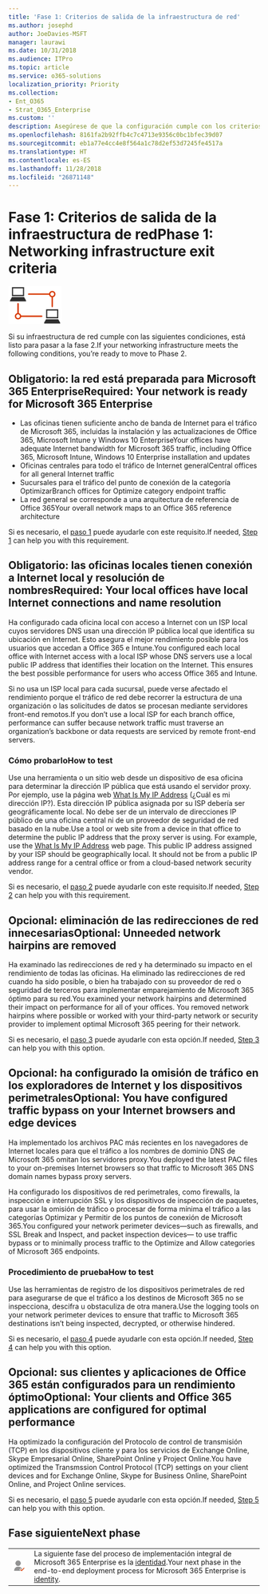 ```yaml
---
title: 'Fase 1: Criterios de salida de la infraestructura de red'
ms.author: josephd
author: JoeDavies-MSFT
manager: laurawi
ms.date: 10/31/2018
ms.audience: ITPro
ms.topic: article
ms.service: o365-solutions
localization_priority: Priority
ms.collection:
- Ent_O365
- Strat_O365_Enterprise
ms.custom: ''
description: Asegúrese de que la configuración cumple con los criterios de Microsoft 365 Enterprise sobre la infraestructura de red.
ms.openlocfilehash: 8161fa2b92ffb4c7c4713e9356c0bc1bfec39d07
ms.sourcegitcommit: eb1a77e4cc4e8f564a1c78d2ef53d7245fe4517a
ms.translationtype: HT
ms.contentlocale: es-ES
ms.lasthandoff: 11/28/2018
ms.locfileid: "26871148"
---
```

# <a name="phase-1-networking-infrastructure-exit-criteria"></a><span data-ttu-id="41fc6-103">Fase 1: Criterios de salida de la infraestructura de red</span><span class="sxs-lookup"><span data-stu-id="41fc6-103">Phase 1: Networking infrastructure exit criteria</span></span>

![](./media/deploy-foundation-infrastructure/networking_icon-small.png)

<span data-ttu-id="41fc6-104">Si su infraestructura de red cumple con las siguientes condiciones, está listo para pasar a la fase 2.</span><span class="sxs-lookup"><span data-stu-id="41fc6-104">If your networking infrastructure meets the following conditions, you’re ready to move to Phase 2.</span></span>

<a name="crit-networking-step1"></a>
## <a name="required-your-network-is-ready-for-microsoft-365-enterprise"></a><span data-ttu-id="41fc6-105">Obligatorio: la red está preparada para Microsoft 365 Enterprise</span><span class="sxs-lookup"><span data-stu-id="41fc6-105">Required: Your network is ready for Microsoft 365 Enterprise</span></span>

- <span data-ttu-id="41fc6-106">Las oficinas tienen suficiente ancho de banda de Internet para el tráfico de Microsoft 365, incluidas la instalación y las actualizaciones de Office 365, Microsoft Intune y Windows 10 Enterprise</span><span class="sxs-lookup"><span data-stu-id="41fc6-106">Your offices have adequate Internet bandwidth for Microsoft 365 traffic, including Office 365, Microsoft Intune, Windows 10 Enterprise installation and updates</span></span>
- <span data-ttu-id="41fc6-107">Oficinas centrales para todo el tráfico de Internet general</span><span class="sxs-lookup"><span data-stu-id="41fc6-107">Central offices for all general Internet traffic</span></span>
- <span data-ttu-id="41fc6-108">Sucursales para el tráfico del punto de conexión de la categoría Optimizar</span><span class="sxs-lookup"><span data-stu-id="41fc6-108">Branch offices for Optimize category endpoint traffic</span></span>
- <span data-ttu-id="41fc6-109">La red general se corresponde a una arquitectura de referencia de Office 365</span><span class="sxs-lookup"><span data-stu-id="41fc6-109">Your overall network maps to an Office 365 reference architecture</span></span>

<span data-ttu-id="41fc6-110">Si es necesario, el [paso 1](networking-provide-bandwidth-cloud-services.md) puede ayudarle con este requisito.</span><span class="sxs-lookup"><span data-stu-id="41fc6-110">If needed, [Step 1](networking-provide-bandwidth-cloud-services.md) can help you with this requirement.</span></span>

<a name="crit-networking-step2"></a>
## <a name="required-your-local-offices-have-local-internet-connections-and-name-resolution"></a><span data-ttu-id="41fc6-111">Obligatorio: las oficinas locales tienen conexión a Internet local y resolución de nombres</span><span class="sxs-lookup"><span data-stu-id="41fc6-111">Required: Your local offices have local Internet connections and name resolution</span></span>

<span data-ttu-id="41fc6-p101">Ha configurado cada oficina local con acceso a Internet con un ISP local cuyos servidores DNS usan una dirección IP pública local que identifica su ubicación en Internet. Esto asegura el mejor rendimiento posible para los usuarios que accedan a Office 365 e Intune.</span><span class="sxs-lookup"><span data-stu-id="41fc6-p101">You configured each local office with Internet access with a local ISP whose DNS servers use a local public IP address that identifies their location on the Internet. This ensures the best possible performance for users who access Office 365 and Intune.</span></span>

<span data-ttu-id="41fc6-114">Si no usa un ISP local para cada sucursal, puede verse afectado el rendimiento porque el tráfico de red debe recorrer la estructura de una organización o las solicitudes de datos se procesan mediante servidores front-end remotos.</span><span class="sxs-lookup"><span data-stu-id="41fc6-114">If you don’t use a local ISP for each branch office, performance can suffer because network traffic must traverse an organization’s backbone or data requests are serviced by remote front-end servers.</span></span>

### <a name="how-to-test"></a><span data-ttu-id="41fc6-115">Cómo probarlo</span><span class="sxs-lookup"><span data-stu-id="41fc6-115">How to test</span></span>
<span data-ttu-id="41fc6-p102">Use una herramienta o un sitio web desde un dispositivo de esa oficina para determinar la dirección IP pública que está usando el servidor proxy. Por ejemplo, use la página web [What Is My IP Address](https://www.whatismypublicip.com/) (¿Cuál es mi dirección IP?). Esta dirección IP pública asignada por su ISP debería ser geográficamente local. No debe ser de un intervalo de direcciones IP público de una oficina central ni de un proveedor de seguridad de red basado en la nube.</span><span class="sxs-lookup"><span data-stu-id="41fc6-p102">Use a tool or web site from a device in that office to determine the public IP address that the proxy server is using. For example, use the [What Is My IP Address](https://www.whatismypublicip.com/) web page. This public IP address assigned by your ISP should be geographically local. It should not be from a public IP address range for a central office or from a cloud-based network security vendor.</span></span>

<span data-ttu-id="41fc6-120">Si es necesario, el [paso 2](networking-dns-resolution-same-location.md) puede ayudarle con este requisito.</span><span class="sxs-lookup"><span data-stu-id="41fc6-120">If needed, [Step 2](networking-dns-resolution-same-location.md) can help you with this requirement.</span></span>

<a name="crit-networking-step3"></a>
## <a name="optional-unneeded-network-hairpins-are-removed"></a><span data-ttu-id="41fc6-121">Opcional: eliminación de las redirecciones de red innecesarias</span><span class="sxs-lookup"><span data-stu-id="41fc6-121">Optional: Unneeded network hairpins are removed</span></span>

<span data-ttu-id="41fc6-p103">Ha examinado las redirecciones de red y ha determinado su impacto en el rendimiento de todas las oficinas. Ha eliminado las redirecciones de red cuando ha sido posible, o bien ha trabajado con su proveedor de red o seguridad de terceros para implementar emparejamiento de Microsoft 365 óptimo para su red.</span><span class="sxs-lookup"><span data-stu-id="41fc6-p103">You examined your network hairpins and determined their impact on performance for all of your offices. You removed network hairpins where possible or worked with your third-party network or security provider to implement optimal Microsoft 365 peering for their network.</span></span>

<span data-ttu-id="41fc6-124">Si es necesario, el [paso 3](networking-avoid-network-hairpins.md) puede ayudarle con esta opción.</span><span class="sxs-lookup"><span data-stu-id="41fc6-124">If needed, [Step 3](networking-avoid-network-hairpins.md) can help you with this option.</span></span>


<a name="crit-networking-step4"></a>
## <a name="optional-you-have-configured-traffic-bypass-on-your-internet-browsers-and-edge-devices"></a><span data-ttu-id="41fc6-125">Opcional: ha configurado la omisión de tráfico en los exploradores de Internet y los dispositivos perimetrales</span><span class="sxs-lookup"><span data-stu-id="41fc6-125">Optional: You have configured traffic bypass on your Internet browsers and edge devices</span></span>

<span data-ttu-id="41fc6-126">Ha implementado los archivos PAC más recientes en los navegadores de Internet locales para que el tráfico a los nombres de dominio DNS de Microsoft 365 omitan los servidores proxy.</span><span class="sxs-lookup"><span data-stu-id="41fc6-126">You deployed the latest PAC files to your on-premises Internet browsers so that traffic to Microsoft 365 DNS domain names bypass proxy servers.</span></span>

<span data-ttu-id="41fc6-127">Ha configurado los dispositivos de red perimetrales, como firewalls, la inspección e interrupción SSL y los dispositivos de inspección de paquetes, para usar la omisión de tráfico o procesar de forma mínima el tráfico a las categorías Optimizar y Permitir de los puntos de conexión de Microsoft 365.</span><span class="sxs-lookup"><span data-stu-id="41fc6-127">You configured your network perimeter devices—such as firewalls, and SSL Break and Inspect, and packet inspection devices— to use traffic bypass or to minimally process traffic to the Optimize and Allow categories of Microsoft 365 endpoints.</span></span>


### <a name="how-to-test"></a><span data-ttu-id="41fc6-128">Procedimiento de prueba</span><span class="sxs-lookup"><span data-stu-id="41fc6-128">How to test</span></span>

<span data-ttu-id="41fc6-129">Use las herramientas de registro de los dispositivos perimetrales de red para asegurarse de que el tráfico a los destinos de Microsoft 365 no se inspecciona, descifra u obstaculiza de otra manera.</span><span class="sxs-lookup"><span data-stu-id="41fc6-129">Use the logging tools on your network perimeter devices to ensure that traffic to Microsoft 365 destinations isn’t being inspected, decrypted, or otherwise hindered.</span></span>

<span data-ttu-id="41fc6-130">Si es necesario, el [paso 4](networking-configure-proxies-firewalls.md) puede ayudarle con esta opción.</span><span class="sxs-lookup"><span data-stu-id="41fc6-130">If needed, [Step 4](networking-configure-proxies-firewalls.md) can help you with this option.</span></span>


<a name="crit-networking-step5"></a>
## <a name="optional-your-clients-and-office-365-applications-are-configured-for-optimal-performance"></a><span data-ttu-id="41fc6-131">Opcional: sus clientes y aplicaciones de Office 365 están configurados para un rendimiento óptimo</span><span class="sxs-lookup"><span data-stu-id="41fc6-131">Optional: Your clients and Office 365 applications are configured for optimal performance</span></span>

<span data-ttu-id="41fc6-132">Ha optimizado la configuración del Protocolo de control de transmisión (TCP) en los dispositivos cliente y para los servicios de Exchange Online, Skype Empresarial Online, SharePoint Online y Project Online.</span><span class="sxs-lookup"><span data-stu-id="41fc6-132">You have optimized the Transmssion Control Protocol (TCP) settings on your client devices and for Exchange Online, Skype for Business Online, SharePoint Online, and Project Online services.</span></span>

<span data-ttu-id="41fc6-133">Si es necesario, el [paso 5](networking-optimize-tcp-performance.md) puede ayudarle con esta opción.</span><span class="sxs-lookup"><span data-stu-id="41fc6-133">If needed, [Step 5](networking-optimize-tcp-performance.md) can help you with this option.</span></span>

## <a name="next-phase"></a><span data-ttu-id="41fc6-134">Fase siguiente</span><span class="sxs-lookup"><span data-stu-id="41fc6-134">Next phase</span></span>

|||
|:-------|:-----|
|![](./media/deploy-foundation-infrastructure/identity_icon-small.png)| <span data-ttu-id="41fc6-135">La siguiente fase del proceso de implementación integral de Microsoft 365 Enterprise es la [identidad](identity-infrastructure.md).</span><span class="sxs-lookup"><span data-stu-id="41fc6-135">Your next phase in the end-to-end deployment process for Microsoft 365 Enterprise is [identity](identity-infrastructure.md).</span></span> |
